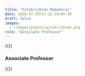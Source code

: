```yaml
---
title: "Gitakrishnan Ramadurai"
date: 2020-07-28T17:32:10+05:30
draft: false
images:
  - /images/people/gitakrishnan.png
role: "Associate Professor"
---
```


{{<rawhtml>}}
<h3><b>Associate Professor</b></h3>
{{</rawhtml>}}